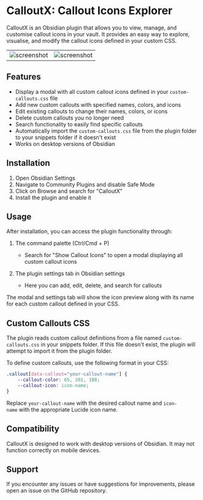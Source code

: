 # CalloutX: Callout Icons Explorer
CalloutX is an Obsidian plugin that allows you to view, manage, and customise callout icons in your vault. It provides an easy way to explore, visualise, and modify the callout icons defined in your custom CSS.


|                                                |                                                |
| :--------------------------------------------: | ---------------------------------------------- |
| ![screenshot](https://i.imgur.com/eB26W2A.png) | ![screenshot](https://i.imgur.com/XScvwMC.png) |


## Features

- Display a modal with all custom callout icons defined in your `custom-callouts.css` file
- Add new custom callouts with specified names, colors, and icons
- Edit existing callouts to change their names, colors, or icons
- Delete custom callouts you no longer need
- Search functionality to easily find specific callouts
- Automatically import the `custom-callouts.css` file from the plugin folder to your snippets folder if it doesn't exist
- Works on desktop versions of Obsidian

## Installation

1. Open Obsidian Settings
2. Navigate to Community Plugins and disable Safe Mode
3. Click on Browse and search for "CalloutX"
4. Install the plugin and enable it

## Usage
After installation, you can access the plugin functionality through:

1. The command palette (Ctrl/Cmd + P)
    - Search for "Show Callout Icons" to open a modal displaying all custom callout icons
	
2. The plugin settings tab in Obsidian settings
    - Here you can add, edit, delete, and search for callouts
    

The modal and settings tab will show the icon preview along with its name for each custom callout defined in your CSS.

## Custom Callouts CSS
The plugin reads custom callout definitions from a file named `custom-callouts.css` in your snippets folder. If this file doesn't exist, the plugin will attempt to import it from the plugin folder.

To define custom callouts, use the following format in your CSS:

```css
.callout[data-callout="your-callout-name"] {
	--callout-color: 65, 201, 108;
	--callout-icon: icon-name;
}
```

Replace `your-callout-name` with the desired callout name and `icon-name` with the appropriate Lucide icon name.

## Compatibility
CalloutX is designed to work with desktop versions of Obsidian. It may not function correctly on mobile devices.

## Support
If you encounter any issues or have suggestions for improvements, please open an issue on the GitHub repository.
